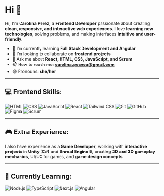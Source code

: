 # Hi 👋
Hi, I'm **Carolina Pérez**, a **Frontend Developer** passionate about creating **clean, responsive, and interactive web experiences**. I love **learning new technologies**, solving problems, and making interfaces **intuitive and user-friendly**.  

- 🌱 I’m currently learning **Full Stack Development and Angular**  
- 👯 I’m looking to collaborate on **frontend projects**  
- 💬 Ask me about **React, HTML, CSS, JavaScript, and Scrum**  
- 📫 How to reach me: **carolina.peseca@gmail.com**  
- 😄 Pronouns: **she/her**  

---

## 💻 Frontend Skills:
![HTML](https://img.shields.io/badge/HTML-000000?style=for-the-badge&logo=html5&logocolor=white&labelcolor=101010)
![CSS](https://img.shields.io/badge/CSS-000000?style=for-the-badge&logo=css3&logocolor=white&labelcolor=101010)
![JavaScript](https://img.shields.io/badge/JavaScript-000000?style=for-the-badge&logo=javascript&logocolor=white&labelcolor=101010)
![React](https://img.shields.io/badge/React-000000?style=for-the-badge&logo=react&logocolor=white&labelcolor=101010)
![Tailwind CSS](https://img.shields.io/badge/Tailwind%20CSS-000000?style=for-the-badge&logo=tailwind-css&logocolor=white&labelcolor=101010)
![Git](https://img.shields.io/badge/Git-000000?style=for-the-badge&logo=git&logocolor=white&labelcolor=101010)
![GitHub](https://img.shields.io/badge/GitHub-000000?style=for-the-badge&logo=github&logocolor=white&labelcolor=101010)
![Figma](https://img.shields.io/badge/Figma-000000?style=for-the-badge&logo=figma&logocolor=white&labelcolor=101010)
![Scrum](https://img.shields.io/badge/Scrum-000000?style=for-the-badge&logo=scrum&logocolor=white&labelcolor=101010)

---

## 🎮 Extra Experience:
I also have experience as a **Game Developer**, working with **interactive projects** in **Unity (C#)** and **Unreal Engine 5**, creating **2D and 3D gameplay mechanics**, UI/UX for games, and **game design concepts**.

---

## 🌱 Currently Learning:
![Node.js](https://img.shields.io/badge/Node.js-000000?style=for-the-badge&logo=node.js&logocolor=white&labelcolor=101010)
![TypeScript](https://img.shields.io/badge/TypeScript-000000?style=for-the-badge&logo=typescript&logocolor=white&labelcolor=101010)
![Next.js](https://img.shields.io/badge/Next.js-000000?style=for-the-badge&logo=next.js&logocolor=white&labelcolor=101010)
![Angular](https://img.shields.io/badge/Angular-000000?style=for-the-badge&logo=angular&logocolor=white&labelcolor=101010)
